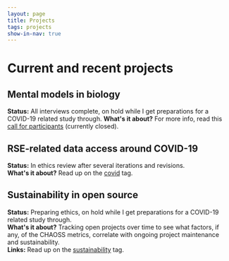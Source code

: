 ```yaml
---
layout: page
title: Projects
tags: projects
show-in-nav: true
---
```


# Current and recent projects

## Mental models in biology

**Status:** All interviews complete, on hold while I get preparations for a COVID-19 related study through.
**What's it about?** For more info, read this [call for participants](/2019/11/18/call-for-participants-wetlab.html) (currently closed).

## RSE-related data access around COVID-19

**Status:** In ethics review after several iterations and revisions.  
**What's it about?** Read up on the [covid](/tag/covid) tag.

## Sustainability in open source

**Status:** Preparing ethics, on hold while I get preparations for a COVID-19 related study through.  
**What's it about?** Tracking open projects over time to see what factors, if any, of the CHAOSS metrics, correlate with ongoing project maintenance and sustainability.  
**Links:** Read up on the [sustainability](/tag/software-sustainability) tag.
